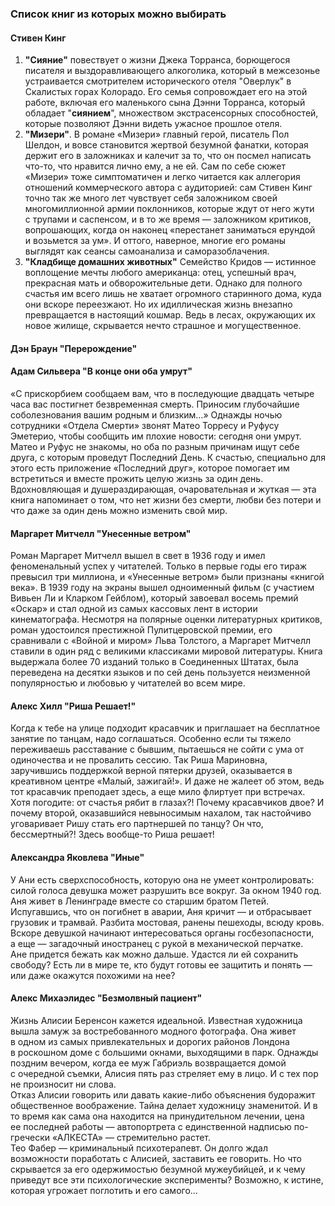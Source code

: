 ### Список книг из которых можно выбирать

#### Стивен Кинг
1. **"Сияние"** повествует о жизни Джека Торранса, борющегося писателя и выздоравливающего алкоголика, который в межсезонье устраивается смотрителем исторического отеля "Оверлук" в Скалистых горах Колорадо. Его семья сопровождает его на этой работе, включая его маленького сына Дэнни Торранса, который обладает "**сиянием**", множеством экстрасенсорных способностей, которые позволяют Дэнни видеть ужасное прошлое отеля.<br>
2. **"Мизери"**. В романе «Мизери» главный герой, писатель Пол Шелдон, и вовсе становится жертвой безумной фанатки, которая держит его в заложниках и калечит за то, что он посмел написать что-то, что нравится лично ему, а не ей. Сам по себе сюжет «Мизери» тоже симптоматичен и легко читается как аллегория отношений коммерческого автора с аудиторией: сам Стивен Кинг точно так же много лет чувствует себя заложником своей многомиллионной армии поклонников, которые ждут от него жути с трупами и саспенсом, и в то же время — заложником критиков, вопрошающих, когда он наконец «перестанет заниматься ерундой и возьмется за ум». И оттого, наверное, многие его романы выглядят как сеансы самоанализа и саморазоблачения.<br>
3. **"Кладбище домашних животных"** Семейство Кридов — истинное воплощение мечты любого американца: отец, успешный врач, прекрасная мать и обворожительные дети. Однако для полного счастья им всего лишь не хватает огромного старинного дома, куда они вскоре переезжают. Но их идиллическая жизнь внезапно превращается в настоящий кошмар. Ведь в лесах, окружающих их новое жилище, скрывается нечто страшное и могущественное. <br>
#### Дэн Браун "Перерождение"

#### Адам Сильвера "В конце они оба умрут"

«С прискорбием сообщаем вам, что в последующие двадцать четыре часа вас постигнет безвременная смерть. Приносим глубочайшие соболезнования вашим родным и близким…» Однажды ночью сотрудники «Отдела Смерти» звонят Матео Торресу и Руфусу Эметерио, чтобы сообщить им плохие новости: сегодня они умрут. Матео и Руфус не знакомы, но оба по разным причинам ищут себе друга, с которым проведут Последний День. К счастью, специально для этого есть приложение «Последний друг», которое помогает им встретиться и вместе прожить целую жизнь за один день. Вдохновляющая и душераздирающая, очаровательная и жуткая — эта книга напоминает о том, что нет жизни без смерти, любви без потери и что даже за один день можно изменить свой мир.

#### Маргарет Митчелл "Унесенные ветром"

Роман Маргарет Митчелл вышел в свет в 1936 году и имел феноменальный успех у читателей. Только в первые годы его тираж превысил три миллиона, и «Унесенные ветром» были признаны «книгой века». В 1939 году на экраны вышел одноименный фильм (с участием Вивьен Ли и Кларком Гейблом), который завоевал восемь премий «Оскар» и стал одной из самых кассовых лент в истории кинематографа. Несмотря на полярные оценки литературных критиков, роман удостоился престижной Пулитцеровской премии, его сравнивали с «Войной и миром» Льва Толстого, а Маргарет Митчелл ставили в один ряд с великими классиками мировой литературы. Книга выдержала более 70 изданий только в Соединенных Штатах, была переведена на десятки языков и по сей день пользуется неизменной популярностью и любовью у читателей во всем мире. 

#### Алекс Хилл "Риша Решает!"

Когда к тебе на улице подходит красавчик и приглашает на бесплатное занятие по танцам, надо соглашаться. Особенно если ты тяжело переживаешь расставание с бывшим, пытаешься не сойти с ума от одиночества и не провалить сессию. Так Риша Мариновна, заручившись поддержкой верной пятерки друзей, оказывается в креативном центре «Малый, зажигай!». И даже не жалеет об этом, ведь тот красавчик преподает здесь, а еще мило флиртует при встречах. Хотя погодите: от счастья рябит в глазах?! Почему красавчиков двое? И почему второй, оказавшийся невыносимым нахалом, так настойчиво уговаривает Ришу стать его партнершей по танцу? Он что, бессмертный?! Здесь вообще-то Риша решает!  

#### Александра Яковлева "Иные"

У Ани есть сверхспособность, которую она не умеет контролировать: силой голоса девушка может разрушить все вокруг. За окном 1940 год. Аня живет в Ленинграде вместе со старшим братом Петей. Испугавшись, что он погибнет в аварии, Аня кричит — и отбрасывает грузовик и трамвай. Разбита мостовая, ранены пешеходы, всюду кровь. Вскоре девушкой начинают интересоваться органы госбезопасности, а еще — загадочный иностранец с рукой в механической перчатке. Ане придется бежать как можно дальше. Удастся ли ей сохранить свободу? Есть ли в мире те, кто будут готовы ее защитить и понять — или даже окажутся похожими на нее?

#### Алекс Михаэлидес "Безмолвный пациент"

Жизнь Алисии Беренсон кажется идеальной. Известная художница вышла замуж за востребованного модного фотографа. Она живет в одном из самых привлекательных и дорогих районов Лондона в роскошном доме с большими окнами, выходящими в парк. Однажды поздним вечером, когда ее муж Габриэль возвращается домой с очередной съемки, Алисия пять раз стреляет ему в лицо. И с тех пор не произносит ни слова.  
Отказ Алисии говорить или давать какие-либо объяснения будоражит общественное воображение. Тайна делает художницу знаменитой. И в то время как сама она находится на принудительном лечении, цена ее последней работы — автопортрета с единственной надписью по-гречески «АЛКЕСТА» — стремительно растет.  
Тео Фабер — криминальный психотерапевт. Он долго ждал возможности поработать с Алисией, заставить ее говорить. Но что скрывается за его одержимостью безумной мужеубийцей, и к чему приведут все эти психологические эксперименты? Возможно, к истине, которая угрожает поглотить и его самого…